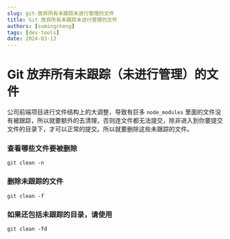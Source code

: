 ```yaml
---
slug: git-放弃所有未跟踪未进行管理的文件
title: Git 放弃所有未跟踪未进行管理的文件
authors: [sumingcheng]
tags: [dev-tools]
date: 2024-03-13
---
```


# Git 放弃所有未跟踪（未进行管理）的文件



 



公司前端项目进行文件结构上的大调整，导致有巨多 `node_modules` 里面的文件没有被跟踪，所以就要额外的去清理，否则连文件都无法提交，除非进入到你要提交文件的目录下，才可以正常的提交。所以就要删除这些未跟踪的文件。

### 查看哪些文件要被删除  
```
git clean -n
```
### 删除未跟踪的文件  
```
git clean -f
```
### 如果还包括未跟踪的目录，请使用  
```
git clean -fd
```